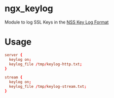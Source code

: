# ngx_keylog

Module to log SSL Keys in the [NSS Key Log Format](https://developer.mozilla.org/en-US/docs/Mozilla/Projects/NSS/Key_Log_Format)

# Usage

```conf
server {
  keylog on;
  keylog_file /tmp/keylog-http.txt;
}

stream {
  keylog on;
  keylog_file /tmp/keylog-stream.txt;
}
```